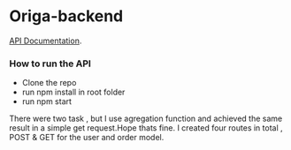 # Origa-backend

[API Documentation](documenter.getpostman.com/view/7891855/SztK1Q1x?version=latest).

### How to run the API
<ul>
<li> Clone the repo </li>
<li> run npm install in root folder </li>
<li> run npm start </li>
</ul>

There were two task , but I use agregation function and achieved the same result in a simple get request.Hope thats fine.
I created four routes in total , POST & GET for the user and order model.
